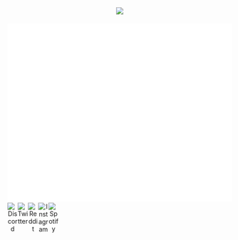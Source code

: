 
<div align="center">
	<img src="https://johan.naizu.gq/img/mstile-144x144.png">
	<div></div>
	<br>
	<img src="banner.svg" width="800" height="400" alt="Click to see the source">
	</a>
	<br>
	<div align="center">
		<a href="https://discord.com/invite/CWZMpFF">
		<img align="left" alt="Discord" width="23px" src="https://raw.githubusercontent.com/peterthehan/peterthehan/master/assets/discord.svg" />
		</a>
		<a href="https://twitter.com/johan_naizu">
		  <img align="left" alt="Twitter" width="23px" src="https://raw.githubusercontent.com/peterthehan/peterthehan/master/assets/twitter.svg" />
		</a>
		<a href="https://www.reddit.com/user/johan_naizu">
		  <img align="left" alt="Reddit" width="23px" src="https://raw.githubusercontent.com/peterthehan/peterthehan/master/assets/reddit.svg" />
		</a>
		<a href="https://www.instagram.com/johan_naizu/">
		  <img align="left" alt="Instagram" width="23px" src="https://upload.wikimedia.org/wikipedia/commons/d/d1/Font_Awesome_5_brands_instagram.svg" 		/>
		</a>
		<a href="https://open.spotify.com/user/3c9bzomzxndtu21v5sd3rggwe">
		  <img align="left" alt="Spotify" width="23px" src="https://raw.githubusercontent.com/peterthehan/peterthehan/master/assets/spotify.svg" />
		</a>
	</div>
	

</div>
